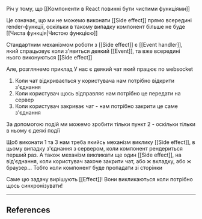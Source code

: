 Річ у тому, що [[Компоненти в React повинні бути чистими функціями]]

Це означає, що ми не можемо виконати [[Side effect]] прямо всередині render-функції, оскільки в такому випадку компонент більше не буде [[Чиста функція|Чистою функцією]]

Стандартним механізмом роботи з [[Side effect]] є [[Event handler]], який спрацьовує коли з'явиться деякий [[Event]], та вже всередині нього виконуються [[Side effect]]

Але, розглянемо приклад
У нас є деякий чат який працює по websocket

1. Коли чат відкривається у користувача нам потрібно відкрити з'єднання
2. Коли користувач щось відправляє нам потрібно це передати на сервер
3. Коли користувач закриває чат - нам потрібно закрити це саме з'єднання

За допомогою подій ми можемо зробити тільки пункт 2 - оскільки тільки в ньому є деякі події

Щоб виконати 1 та 3 нам треба якийсь механізм виклику [[Side effect]], в цьому випадку з'єднання з сервером, коли компонент рендериться перший раз. А також механізм викликати ще один [[Side effect]], на від'єднання, коли користувач захоче закрити чат, або ж вкладку, або ж браузер... Тобто коли компонент буде пропадати зі сторінки

Саме цю задачу вирішують [[Effect]]! Вони викликаються коли потрібно щось синхронізувати!

---
## References



